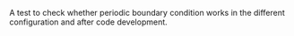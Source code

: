 
A test to check whether periodic boundary condition works in the different 
configuration and after code development.

